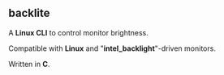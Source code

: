 ## backlite

A **Linux CLI** to control monitor brightness.

Compatible with **Linux** and "**intel_backlight**"-driven monitors.

Written in **C**.
